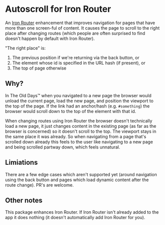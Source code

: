 Autoscroll for Iron Router
==========================

An [Iron Router](https://atmospherejs.com/iron/router) enhancement that improves navigation for pages that have more than one screen-ful of content.
It causes the page to scroll to the right place after changing routes (which people are often surprised to find doesn't happen by default with Iron Router).

"The right place" is:

1. The previous position if we're returning via the back button, or
2. The element whose id is specified in the URL hash (if present), or
3. The top of page otherwise


Why?
----

In The Old Days™ when you navigated to a new page the browser would unload the current page, load the new page, and position the viewport to the top of the page.
If the link had an anchor/hash (e.g. `#something`) the browser would scroll down to the top of the element with that id.

When changing routes using Iron Router the browser doesn't technically load a new page,
it just changes content in the existing page (as far as the browser is concerned) so it doesn't scroll to the top.
The viewport stays in the same place it was already.
So when navigating from a page that's scrolled down already this feels to the user like navigating to a new page and being scrolled partway down, which feels unnatural.

Limiations
----------

There are a few edge cases which aren't supported yet (around navigation using the back button and pages which load dynamic content after the route change). PR's are welcome.

Other notes
---------------

This package enhances Iron Router.
If Iron Router isn't already added to the app it does nothing (it doesn't automatically add Iron Router for you).

